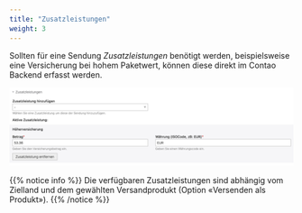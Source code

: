 ```yaml
---
title: "Zusatzleistungen"
weight: 3
---
```



Sollten für eine Sendung _Zusatzleistungen_ benötigt werden, beispielsweise eine Versicherung bei hohem Paketwert,
können diese direkt im Contao Backend erfasst werden.

![Zusatzleistungen konfigurieren](features.png)

{{% notice info %}}
Die verfügbaren Zusatzleistungen sind abhängig vom Zielland und dem gewählten
Versandprodukt (Option «Versenden als Produkt»).
{{% /notice %}}
